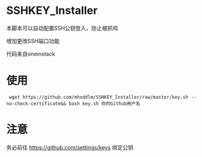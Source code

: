# SSHKEY_Installer

本脚本可以自动配置SSH公钥登入，防止被抓鸡

增加更改SSH端口功能

代码来自oneinstack

# 使用

``` wget https://github.com/mhxddlm/SSHKEY_Installer/raw/master/key.sh --no-check-certificate&& bash key.sh 你的Github用户名  ```

# 注意
 务必前往 https://github.com/settings/keys 绑定公钥
